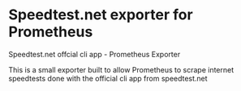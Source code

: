 # Speedtest.net exporter for Prometheus
Speedtest.net offcial cli app - Prometheus Exporter

This is a small exporter built to allow Prometheus to scrape internet speedtests done with the official cli app from speedtest.net
